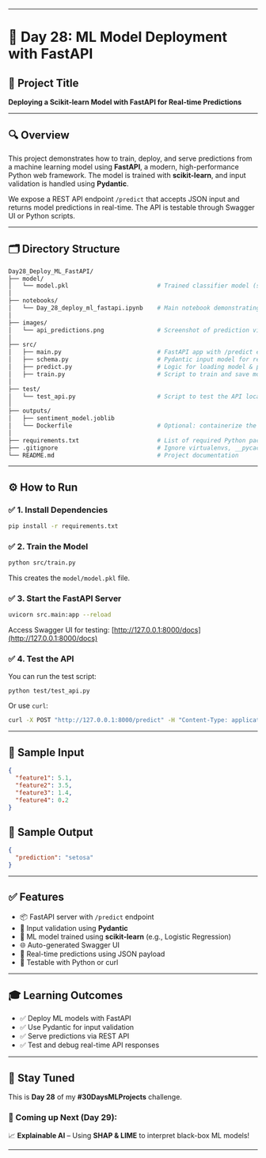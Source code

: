 

---

# 🚀 Day 28: ML Model Deployment with FastAPI

## 🧠 Project Title

**Deploying a Scikit-learn Model with FastAPI for Real-time Predictions**

---

## 🔍 Overview

This project demonstrates how to train, deploy, and serve predictions from a machine learning model using **FastAPI**, a modern, high-performance Python web framework. The model is trained with **scikit-learn**, and input validation is handled using **Pydantic**.

We expose a REST API endpoint `/predict` that accepts JSON input and returns model predictions in real-time. The API is testable through Swagger UI or Python scripts.

---

## 🗂️ Directory Structure

```bash
Day28_Deploy_ML_FastAPI/
├── model/
│   └── model.pkl                         # Trained classifier model (saved with joblib)
│
├── notebooks/
│   └── Day_28_deploy_ml_fastapi.ipynb    # Main notebook demonstrating training + API usage
│
├── images/
│   └── api_predictions.png               # Screenshot of prediction via API
│
├── src/
│   ├── main.py                           # FastAPI app with /predict endpoint
│   ├── schema.py                         # Pydantic input model for request validation
│   ├── predict.py                        # Logic for loading model & predicting
│   ├── train.py                          # Script to train and save model
│
├── test/
│   └── test_api.py                       # Script to test the API locally
│
├── outputs/
│   ├── sentiment_model.joblib
│   └── Dockerfile                        # Optional: containerize the app
│
├── requirements.txt                      # List of required Python packages
├── .gitignore                            # Ignore virtualenvs, __pycache__, models, etc.
└── README.md                             # Project documentation
```

---

## ⚙️ How to Run

### ✅ 1. Install Dependencies

```bash
pip install -r requirements.txt
```

### ✅ 2. Train the Model

```bash
python src/train.py
```

This creates the `model/model.pkl` file.

### ✅ 3. Start the FastAPI Server

```bash
uvicorn src.main:app --reload
```

Access Swagger UI for testing: [http://127.0.0.1:8000/docs](http://127.0.0.1:8000/docs)

### ✅ 4. Test the API

You can run the test script:

```bash
python test/test_api.py
```

Or use `curl`:

```bash
curl -X POST "http://127.0.0.1:8000/predict" -H "Content-Type: application/json" -d '{"feature1": 5.1, "feature2": 3.5, "feature3": 1.4, "feature4": 0.2}'
```

---

## 🔢 Sample Input

```json
{
  "feature1": 5.1,
  "feature2": 3.5,
  "feature3": 1.4,
  "feature4": 0.2
}
```

## 🎯 Sample Output

```json
{
  "prediction": "setosa"
}
```

---

## ✅ Features

* 📦 FastAPI server with `/predict` endpoint
* 🔐 Input validation using **Pydantic**
* 🧠 ML model trained using **scikit-learn** (e.g., Logistic Regression)
* 🌐 Auto-generated Swagger UI
* 🔁 Real-time predictions using JSON payload
* 🧪 Testable with Python or curl

---

## 🎓 Learning Outcomes

* ✅ Deploy ML models with FastAPI
* ✅ Use Pydantic for input validation
* ✅ Serve predictions via REST API
* ✅ Test and debug real-time API responses

---

## 🧵 Stay Tuned

This is **Day 28** of my **#30DaysMLProjects** challenge.

### 📅 Coming up Next (Day 29):

📈 **Explainable AI** – Using **SHAP & LIME** to interpret black-box ML models!

---


